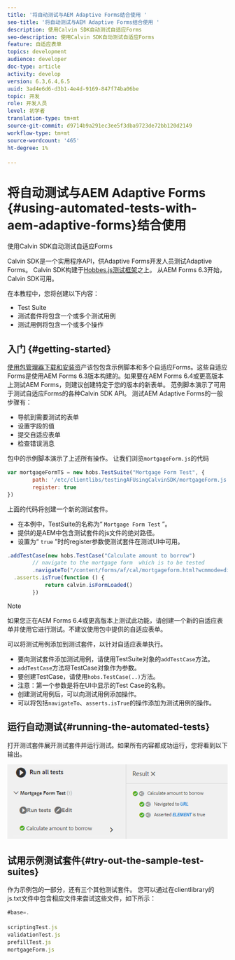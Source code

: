 ```yaml
---
title: '将自动测试与AEM Adaptive Forms结合使用 '
seo-title: '将自动测试与AEM Adaptive Forms结合使用 '
description: 使用Calvin SDK自动测试自适应Forms
seo-description: 使用Calvin SDK自动测试自适应Forms
feature: 自适应表单
topics: development
audience: developer
doc-type: article
activity: develop
version: 6.3,6.4,6.5
uuid: 3ad4e6d6-d3b1-4e4d-9169-847f74ba06be
topic: 开发
role: 开发人员
level: 初学者
translation-type: tm+mt
source-git-commit: d9714b9a291ec3ee5f3dba9723de72bb120d2149
workflow-type: tm+mt
source-wordcount: '465'
ht-degree: 1%

---
```



# 将自动测试与AEM Adaptive Forms {#using-automated-tests-with-aem-adaptive-forms}结合使用

使用Calvin SDK自动测试自适应Forms

Calvin SDK是一个实用程序API，供Adaptive Forms开发人员测试Adaptive Forms。 Calvin SDK构建于[Hobbes.js测试框架](https://docs.adobe.com/docs/en/aem/6-3/develop/ref/test-api/index.html)之上。 从AEM Forms 6.3开始，Calvin SDK可用。

在本教程中，您将创建以下内容：

* Test Suite
* 测试套件将包含一个或多个测试用例
* 测试用例将包含一个或多个操作

## 入门 {#getting-started}

[使用包管理器下载和安装资](assets/testingadaptiveformsusingcalvinsdk1.zip)产该包包含示例脚本和多个自适应Forms。这些自适应Forms是使用AEM Forms 6.3版本构建的。如果要在AEM Forms 6.4或更高版本上测试AEM Forms，则建议创建特定于您的版本的新表单。 范例脚本演示了可用于测试自适应Forms的各种Calvin SDK API。 测试AEM Adaptive Forms的一般步骤有：

* 导航到需要测试的表单
* 设置字段的值
* 提交自适应表单
* 检查错误消息

包中的示例脚本演示了上述所有操作。
让我们浏览`mortgageForm.js`的代码

```javascript
var mortgageFormTS = new hobs.TestSuite("Mortgage Form Test", {
        path: '/etc/clientlibs/testingAFUsingCalvinSDK/mortgageForm.js',
        register: true
})
```

上面的代码将创建一个新的测试套件。

* 在本例中，TestSuite的名称为“ `Mortgage Form Test` ”。
* 提供的是AEM中包含测试套件的js文件的绝对路径。
* 设置为“ `true` ”时的register参数使测试套件在测试UI中可用。

```javascript
.addTestCase(new hobs.TestCase("Calculate amount to borrow")
        // navigate to the mortgage form  which is to be tested
        .navigateTo("/content/forms/af/cal/mortgageform.html?wcmmode=disabled")
  .asserts.isTrue(function () {
            return calvin.isFormLoaded()
        })
```

>[!NOTE]
>
>如果您正在AEM Forms 6.4或更高版本上测试此功能，请创建一个新的自适应表单并使用它进行测试。不建议使用包中提供的自适应表单。

可以将测试用例添加到测试套件，以针对自适应表单执行。

* 要向测试套件添加测试用例，请使用TestSuite对象的`addTestCase`方法。
* `addTestCase`方法将TestCase对象作为参数。
* 要创建TestCase，请使用`hobs.TestCase(..)`方法。
* 注意：第一个参数是将在UI中显示的Test Case的名称。
* 创建测试用例后，可以向测试用例添加操作。
* 可以将包括`navigateTo`、`asserts.isTrue`的操作添加为测试用例的操作。

## 运行自动测试{#running-the-automated-tests}

[](http://localhost:4502/libs/granite/testing/hobbes.html)打开测试套件展开测试套件并运行测试。如果所有内容都成功运行，您将看到以下输出。

![calvinsdk](assets/calvinimage.png)

## 试用示例测试套件{#try-out-the-sample-test-suites}

作为示例包的一部分，还有三个其他测试套件。 您可以通过在clientlibrary的js.txt文件中包含相应文件来尝试这些文件，如下所示：

```javascript
#base=.

scriptingTest.js
validationTest.js
prefillTest.js
mortgageForm.js
```
